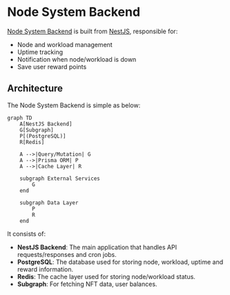 # Node System Backend

[Node System Backend](https://github.com/LFGInc/node-system-be) is built from [NestJS](https://nestjs.com/), responsible for:
- Node and workload management
- Uptime tracking
- Notification when node/workload is down
- Save user reward points

## Architecture

The Node System Backend is simple as below:

```mermaid
graph TD
    A[NestJS Backend]
    G[Subgraph]
    P[(PostgreSQL)]
    R[Redis]

    A -->|Query/Mutation| G
    A -->|Prisma ORM| P
    A -->|Cache Layer| R

    subgraph External Services
        G
    end

    subgraph Data Layer
        P
        R
    end
```

It consists of:
- **NestJS Backend**: The main application that handles API requests/responses and cron jobs.
- **PostgreSQL**: The database used for storing node, workload, uptime and reward information.
- **Redis**: The cache layer used for storing node/workload status.
- **Subgraph**: For fetching NFT data, user balances.